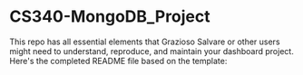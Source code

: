 # CS340-MongoDB_Project
This repo has all essential elements that Grazioso Salvare or other users might need to understand, reproduce, and maintain your dashboard project. Here's the completed README file based on the template:
